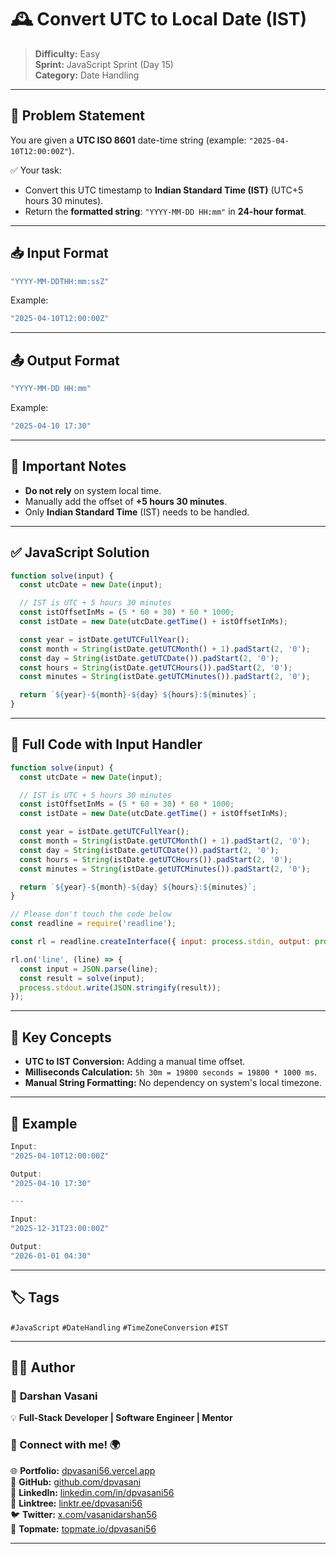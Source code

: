 # 🕰️ Convert UTC to Local Date (IST)

> **Difficulty:** Easy  
> **Sprint:** JavaScript Sprint (Day 15)  
> **Category:** Date Handling

---

## 🧩 Problem Statement

You are given a **UTC ISO 8601** date-time string (example: `"2025-04-10T12:00:00Z"`).

✅ Your task:  
- Convert this UTC timestamp to **Indian Standard Time (IST)** (UTC+5 hours 30 minutes).  
- Return the **formatted string**: `"YYYY-MM-DD HH:mm"` in **24-hour format**.

---

## 📥 Input Format

```js
"YYYY-MM-DDTHH:mm:ssZ"
```

Example:
```js
"2025-04-10T12:00:00Z"
```

---

## 📤 Output Format

```js
"YYYY-MM-DD HH:mm"
```

Example:
```js
"2025-04-10 17:30"
```

---

## 📌 Important Notes
- **Do not rely** on system local time.
- Manually add the offset of **+5 hours 30 minutes**.
- Only **Indian Standard Time** (IST) needs to be handled.

---

## ✅ JavaScript Solution

```js
function solve(input) {
  const utcDate = new Date(input);

  // IST is UTC + 5 hours 30 minutes
  const istOffsetInMs = (5 * 60 + 30) * 60 * 1000;
  const istDate = new Date(utcDate.getTime() + istOffsetInMs);

  const year = istDate.getUTCFullYear();
  const month = String(istDate.getUTCMonth() + 1).padStart(2, '0');
  const day = String(istDate.getUTCDate()).padStart(2, '0');
  const hours = String(istDate.getUTCHours()).padStart(2, '0');
  const minutes = String(istDate.getUTCMinutes()).padStart(2, '0');

  return `${year}-${month}-${day} ${hours}:${minutes}`;
}
```

---

## 📜 Full Code with Input Handler

```js
function solve(input) {
  const utcDate = new Date(input);

  // IST is UTC + 5 hours 30 minutes
  const istOffsetInMs = (5 * 60 + 30) * 60 * 1000;
  const istDate = new Date(utcDate.getTime() + istOffsetInMs);

  const year = istDate.getUTCFullYear();
  const month = String(istDate.getUTCMonth() + 1).padStart(2, '0');
  const day = String(istDate.getUTCDate()).padStart(2, '0');
  const hours = String(istDate.getUTCHours()).padStart(2, '0');
  const minutes = String(istDate.getUTCMinutes()).padStart(2, '0');

  return `${year}-${month}-${day} ${hours}:${minutes}`;
}

// Please don't touch the code below
const readline = require('readline');

const rl = readline.createInterface({ input: process.stdin, output: process.stdout });

rl.on('line', (line) => {
  const input = JSON.parse(line);
  const result = solve(input);
  process.stdout.write(JSON.stringify(result));
});
```

---

## 🧠 Key Concepts

- **UTC to IST Conversion:** Adding a manual time offset.
- **Milliseconds Calculation:** `5h 30m = 19800 seconds = 19800 * 1000 ms`.
- **Manual String Formatting:** No dependency on system's local timezone.

---

## 🧪 Example

```js
Input:
"2025-04-10T12:00:00Z"

Output:
"2025-04-10 17:30"

---

Input:
"2025-12-31T23:00:00Z"

Output:
"2026-01-01 04:30"
```

---

## 🏷️ Tags

`#JavaScript` `#DateHandling` `#TimeZoneConversion` `#IST`

---

## 👨‍💻 Author  

### 🚀 **Darshan Vasani**  
💡 **Full-Stack Developer | Software Engineer | Mentor**

### 🔗 Connect with me! 🌍  
🌐 **Portfolio:** [dpvasani56.vercel.app](https://dpvasani56.vercel.app/)  
🐙 **GitHub:** [github.com/dpvasani](https://github.com/dpvasani)  
💼 **LinkedIn:** [linkedin.com/in/dpvasani56](https://linkedin.com/in/dpvasani56/)  
🌳 **Linktree:** [linktr.ee/dpvasani56](https://linktr.ee/dpvasani56)  
🐦 **Twitter:** [x.com/vasanidarshan56](https://x.com/vasanidarshan56)  
📢 **Topmate:** [topmate.io/dpvasani56](https://topmate.io/dpvasani56)

---

